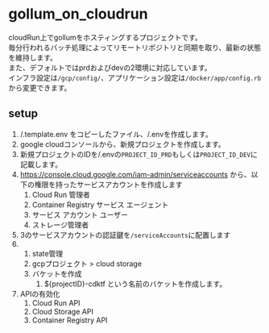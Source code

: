 # gollum_on_cloudrun

cloudRun上でgollumをホスティングするプロジェクトです。  
毎分行われるバッチ処理によってリモートリポジトリと同期を取り、最新の状態を維持します。  
また、デフォルトではprdおよびdevの2環境に対応しています。  
インフラ設定は`/gcp/config/`、アプリケーション設定は`/docker/app/config.rb`から変更できます。  

## setup

1. /.template.env をコピーしたファイル、/.envを作成します。  
2. google cloudコンソールから、新規プロジェクトを作成します。
3. 新規プロジェクトのIDを/.envの`PROJECT_ID_PRD`もしくは`PROJECT_ID_DEV`に記載します。
4. https://console.cloud.google.com/iam-admin/serviceaccounts から、以下の権限を持ったサービスアカウントを作成します
   1. Cloud Run 管理者
   2. Container Registry サービス エージェント
   3. サービス アカウント ユーザー
   4. ストレージ管理者
5. 3のサービスアカウントの認証鍵を`/serviceAccounts`に配置します
6. 1. state管理
   1. gcpプロジェクト > cloud storage
   2. バケットを作成
      1. ${projectID}-cdktf という名前のバケットを作成します。
7. APIの有効化
   1. Cloud Run API
   2. Cloud Storage API
   3. Container Registry API